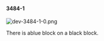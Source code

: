 #### 3484-1
![dev-3484-1-0.png](https://github.com/lil-lab/nlvr/raw/master/nlvr/dev/images/0/dev-3484-1-0.png "dev-3484-1-0.png")

There is ablue block on a black block.